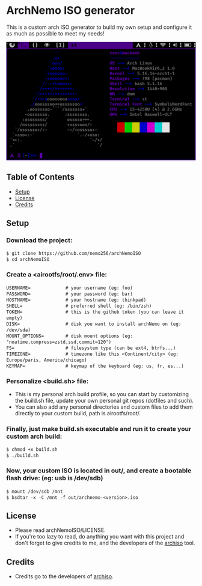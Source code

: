 # ArchNemo ISO generator
This is a custom arch ISO generator to build my own setup and configure it as much as possible to meet my needs!

![Demo](demo.gif)

<!-- TABLE OF CONTENTS -->
## Table of Contents

* [Setup](#setup)
* [License](#license)
* [Credits](#credits)

## Setup

### Download the project:
```
$ git clone https://github.com/nemo256/archNemoISO
$ cd archNemoISO
```

### Create a <airootfs/root/.env> file:
```
USERNAME=             # your username (eg: foo)
PASSWORD=             # your password (eg: bar)
HOSTNAME=             # your hostname (eg: thinkpad)
SHELL=                # preferred shell (eg: /bin/zsh)
TOKEN=                # this is the github token (you can leave it empty)
DISK=                 # disk you want to install archNemo on (eg: /dev/sda)
MOUNT_OPTIONS=        # disk mount options (eg: "noatime,compress=zstd,ssd,commit=120")
FS=                   # filesystem type (can be ext4, btrfs...)
TIMEZONE=             # timezone like this <Continent/city> (eg: Europe/paris, America/chicago)
KEYMAP=               # keymap of the keyboard (eg: us, fr, es...)
```

### Personalize <build.sh> file:
- This is my personal arch build profile, so you can start by customizing the build.sh file, update your own personal git repos (dotfiles and such).
- You can also add any personal directories and custom files to add them directly to your custom build, path is airootfs/root/<here>.

### Finally, just make build.sh executable and run it to create your custom arch build:
```
$ chmod +x build.sh
$ ./build.sh
```

### Now, your custom ISO is located in out/, and create a bootable flash drive: (eg: usb is /dev/sdb)
```
$ mount /dev/sdb /mnt
$ bsdtar -x -C /mnt -f out/archnemo-<version>.iso
```

## License
- Please read archNemoISO/LICENSE.
- If you're too lazy to read, do anything you want with this project and don't forget to give credits to me, and the developers of the [archiso](https://github.com/archlinux/archiso) tool.

## Credits
- Credits go to the developers of [archiso](https://github.com/archlinux/archiso).
